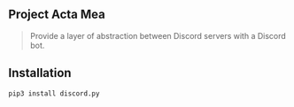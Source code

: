 ## Project Acta Mea
> Provide a layer of abstraction between Discord servers with a Discord bot.
## Installation
```
pip3 install discord.py
```

